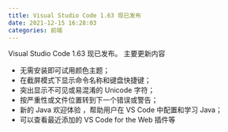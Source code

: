 ```yaml
---
title: Visual Studio Code 1.63 现已发布
date: 2021-12-15 16:28:03
categories: 前端
---
```

Visual Studio Code 1.63 现已发布。
主要更新内容

- 无需安装即可试用颜色主题；
- 在截屏模式下显示命令名称和键盘快捷键；
- 突出显示不可见或易混淆的 Unicode 字符；
- 按严重性或文件位置转到下一个错误或警告；
- 新的 Java 欢迎体验 ，帮助用户在 VS Code 中配置和学习 Java；
- 可以查看最近添加的 VS Code for the Web 插件等
